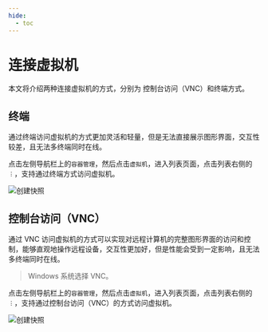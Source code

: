 ```yaml
---
hide:
  - toc
---
```


# 连接虚拟机

本文将介绍两种连接虚拟机的方式，分别为 控制台访问（VNC）和终端方式。

## 终端

通过终端访问虚拟机的方式更加灵活和轻量，但是无法直接展示图形界面，交互性较差，且无法多终端同时在线。

点击左侧导航栏上的`容器管理`，然后点击`虚拟机`，进入列表页面，点击列表右侧的 `︙`，支持通过终端方式访问虚拟机。

![创建快照](https://docs.daocloud.io/daocloud-docs-images/docs/zh/docs/virtnest/images/console01.png)

## 控制台访问（VNC）

通过 VNC 访问虚拟机的方式可以实现对远程计算机的完整图形界面的访问和控制，能够直观地操作远程设备，交互性更加好，但是性能会受到一定影响，且无法多终端同时在线。

> Windows 系统选择 VNC。

点击左侧导航栏上的`容器管理`，然后点击`虚拟机`，进入列表页面，点击列表右侧的 `︙`，支持通过控制台访问（VNC）的方式访问虚拟机。

![创建快照](https://docs.daocloud.io/daocloud-docs-images/docs/zh/docs/virtnest/images/console02.png)
